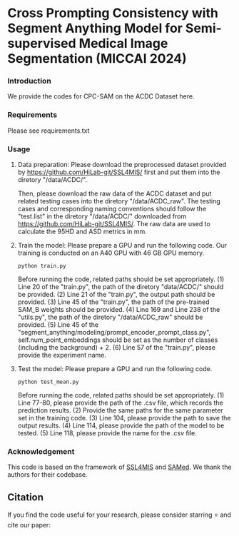 # Cross Prompting Consistency with Segment Anything Model for Semi-supervised Medical Image Segmentation (MICCAI 2024)

### Introduction

We provide the codes for CPC-SAM on the ACDC Dataset here.
### Requirements
Please see requirements.txt

### Usage
1. Data preparation:
   Please download the preprocessed dataset provided by https://github.com/HiLab-git/SSL4MIS/ first and put them into the diretory "/data/ACDC/".

   Then, please download the raw data of the ACDC dataset and put related testing cases into the diretory "/data/ACDC_raw". The testing cases and corresponding naming conventions should follow the "test.list" in the diretory "/data/ACDC/" downloaded from https://github.com/HiLab-git/SSL4MIS/. The raw data are used to calculate the 95HD and ASD metrics in mm.

2. Train the model:
   Please prepare a GPU and run the following code. Our training is conducted on an A40 GPU with 46 GB GPU memory.
   ```
   python train.py
   ```
   Before running the code, related paths should be set appropriately. (1) Line 20 of the "train.py", the path of the diretory "data/ACDC/" should be provided. (2) Line 21 of the "train.py", the output path should be provided. (3) Line 45 of the "train.py", the path of the pre-trained SAM_B weights should be provided. (4) Line  169 and Line 238 of the "utils.py", the path of the diretory "/data/ACDC_raw" should be provided. (5) Line 45 of the "segment_anything/modeling/prompt_encoder_prompt_class.py", self.num_point_embeddings should be set as the number of classes (including the background) + 2. (6) Line 57 of the "train.py", please provide the experiment name.

3. Test the model:
   Please prepare a GPU and run the following code.
   ```
   python test_mean.py
   ```
   Before running the code, related paths should be set appropriately. (1) Line 77-80, please provide the path of the .csv file, which records the prediction results. (2) Provide the same paths for the same parameter set in the training code. (3) Line 104, please provide the path to save the output results. (4) Line 114, please provide the path of the model to be tested. (5) Line 118, please provide the name for the .csv file.

### Acknowledgement
This code is based on the framework of [SSL4MIS](https://github.com/HiLab-git/SSL4MIS/) and [SAMed](https://github.com/hitachinsk/SAMed). We thank the authors for their codebase.

## Citation
If you find the code useful for your research, please consider starring ⭐ and cite our paper:
```sh

```

